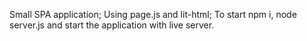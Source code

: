 Small SPA application;
Using page.js and lit-html;
To start npm i, node server.js and start the application with live server.
